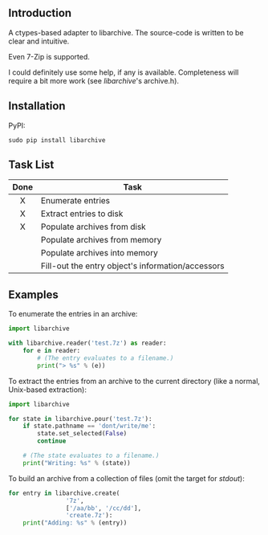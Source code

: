 Introduction
------------

A ctypes-based adapter to libarchive. The source-code is written to be clear 
and intuitive.

Even 7-Zip is supported.

I could definitely use some help, if any is available. Completeness will 
require a bit more work (see *libarchive*'s archive.h).


Installation
------------

PyPI:

```
sudo pip install libarchive
```


Task List
---------

| Done | Task |
|:----:| ---- |
| X | Enumerate entries |
| X | Extract entries to disk |
| X | Populate archives from disk |
|   | Populate archives from memory |
|   | Populate archives into memory |
|   | Fill-out the entry object's information/accessors |


Examples
--------

To enumerate the entries in an archive:

```python
import libarchive

with libarchive.reader('test.7z') as reader:
    for e in reader:
        # (The entry evaluates to a filename.)
        print("> %s" % (e))
```

To extract the entries from an archive to the current directory (like a normal,
Unix-based extraction):

```python
import libarchive

for state in libarchive.pour('test.7z'):
    if state.pathname == 'dont/write/me':
        state.set_selected(False)
        continue

    # (The state evaluates to a filename.)
    print("Writing: %s" % (state))
```

To build an archive from a collection of files (omit the target for *stdout*):

```python
for entry in libarchive.create(
                '7z', 
                ['/aa/bb', '/cc/dd'], 
                'create.7z'):
    print("Adding: %s" % (entry))
```
